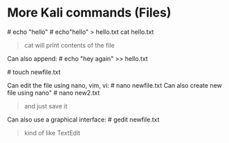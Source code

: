 # More Kali commands (Files)

\# echo "hello"
\# echo"hello" > hello.txt
cat hello.txt 
> cat will print contents of the file

Can also append:
\# echo "hey again" >> hello.txt

\# touch newfile.txt

Can edit the file using nano, vim, vi:
\# nano newfile.txt
Can also create new file using nano"
\# nano new2.txt
> and just save it

Can also use a graphical interface:
\# gedit newfile.txt
> kind of like TextEdit

